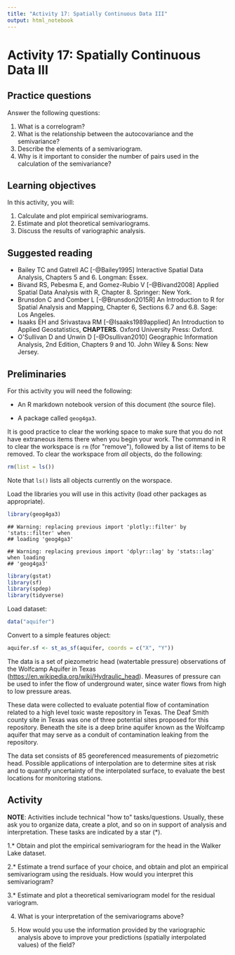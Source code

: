 ```yaml
---
title: "Activity 17: Spatially Continuous Data III"
output: html_notebook
---
```


# Activity 17: Spatially Continuous Data III

## Practice questions

Answer the following questions:

1. What is a correlogram?
2. What is the relationship between the autocovariance and the semivariance?
3. Describe the elements of a semivariogram.
4. Why is it important to consider the number of pairs used in the calculation of the semivariance?

## Learning objectives

In this activity, you will:

1. Calculate and plot empirical semivariograms.
2. Estimate and plot theoretical semivariograms.
3. Discuss the results of variographic analysis.

## Suggested reading

- Bailey TC and Gatrell AC [-@Bailey1995] Interactive Spatial Data Analysis, Chapters 5 and 6. Longman: Essex.
- Bivand RS, Pebesma E, and Gomez-Rubio V [-@Bivand2008] Applied Spatial Data Analysis with R, Chapter 8. Springer: New York.
- Brunsdon C and Comber L [-@Brunsdon2015R] An Introduction to R for Spatial Analysis and Mapping, Chapter 6, Sections 6.7 and 6.8. Sage: Los Angeles.
- Isaaks EH and Srivastava RM  [-@Isaaks1989applied] An Introduction to Applied Geostatistics, **CHAPTERS**. Oxford University Press: Oxford.
- O'Sullivan D and Unwin D [-@Osullivan2010] Geographic Information Analysis, 2nd Edition, Chapters 9 and 10. John Wiley & Sons: New Jersey.

## Preliminaries

For this activity you will need the following:

* An R markdown notebook version of this document (the source file).

* A package called `geog4ga3`.

It is good practice to clear the working space to make sure that you do not have extraneous items there when you begin your work. The command in R to clear the workspace is `rm` (for "remove"), followed by a list of items to be removed. To clear the workspace from _all_ objects, do the following:

```r
rm(list = ls())
```

Note that `ls()` lists all objects currently on the worspace.

Load the libraries you will use in this activity (load other packages as appropriate). 

```r
library(geog4ga3)
```

```
## Warning: replacing previous import 'plotly::filter' by 'stats::filter' when
## loading 'geog4ga3'
```

```
## Warning: replacing previous import 'dplyr::lag' by 'stats::lag' when loading
## 'geog4ga3'
```

```r
library(gstat)
library(sf)
library(spdep)
library(tidyverse)
```

Load dataset:

```r
data("aquifer")
```

Convert to a simple features object:

```r
aquifer.sf <- st_as_sf(aquifer, coords = c("X", "Y"))
```

The data is a set of piezometric head (watertable pressure) observations of the Wolfcamp Aquifer in Texas (https://en.wikipedia.org/wiki/Hydraulic_head). Measures of pressure can be used to infer the flow of underground water, since water flows from high to low pressure areas.

These data were collected to evaluate potential flow of contamination related to a high level toxic waste repository in Texas. The Deaf Smith county site in Texas was one of three potential sites proposed for this repository. Beneath the site is a deep brine aquifer known as the Wolfcamp aquifer that may serve as a conduit of contamination leaking from the repository.

The data set consists of 85 georeferenced measurements of piezometric head. Possible applications of interpolation are to determine sites at risk and to quantify uncertainty of the interpolated surface, to evaluate the best locations for monitoring stations.

## Activity

**NOTE**: Activities include technical "how to" tasks/questions. Usually, these ask you to organize data, create a plot, and so on in support of analysis and interpretation. These tasks are indicated by a star (*).

1.* Obtain and plot the empirical semivariogram for the head in the Walker Lake dataset.

2.* Estimate a trend surface of your choice, and obtain and plot an empirical semivariogram using the residuals. How would you interpret this semivariogram?

3.* Estimate and plot a theoretical semivariogram model for the residual variogram. 

4. What is your interpretation of the semivariograms above?

5. How would you use the information provided by the variographic analysis above to improve your predictions (spatially interpolated values) of the field?
